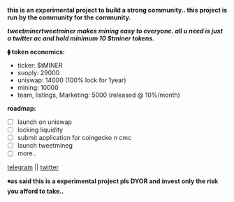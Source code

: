 

**this is an experimental project to build a strong community..
this project is run by the community for the community.**


***tweetminertweetminer makes mining easy to everyone.
all u need is just a twitter ac and hold minimum 10 $tminer tokens.***



**⧫ token economics:**
* ticker: $tMINER
* suoply: 29000
* uniswap: 14000 (100% lock for 1year)
* mining: 10000
* team, listings, Marketing: 5000 (released @ 10%/month)



**roadmap:**
- [ ] launch on uniswap
- [ ] locking liquidity
- [ ] submit application for coingecko n cmc
- [ ] launch tweetmineg
- [ ] more..

[telegram](https://t.me/t_miner/) || 
[twitter](https://twitter.com/tminertoken/)


◾**as said this is a experimental project pls DYOR
and invest only the risk you afford to take..**















